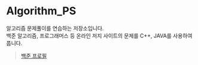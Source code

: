# Algorithm_PS
알고리즘 문제풀이를 연습하는 저장소입니다.\
백준 알고리즘, 프로그래머스 등 온라인 저지 사이트의 문제를 C++, JAVA를 사용하여 풉니다.

> [백준 프로필](https://www.acmicpc.net/user/a2670624)

